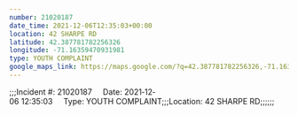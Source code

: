 ```yaml
---
number: 21020187
date_time: 2021-12-06T12:35:03+00:00
location: 42 SHARPE RD
latitude: 42.387781782256326
longitude: -71.16359470931981
type: YOUTH COMPLAINT
google_maps_link: https://maps.google.com/?q=42.387781782256326,-71.16359470931981
---
```


;;;Incident #: 21020187     Date: 2021‐12‐06 12:35:03     Type: YOUTH COMPLAINT;;;Location: 42 SHARPE RD;;;;;;
